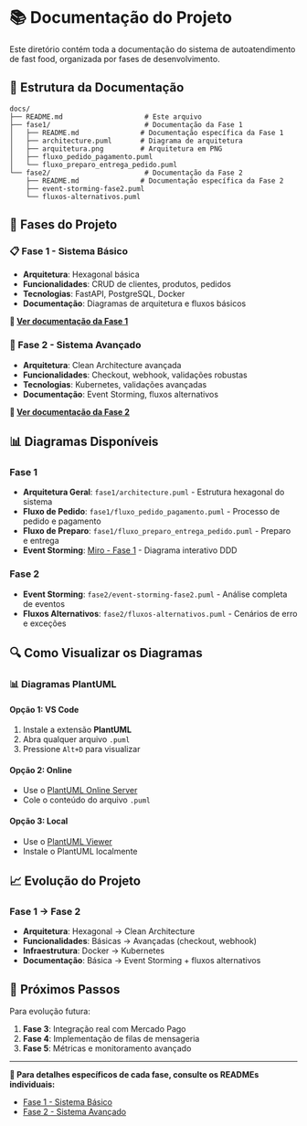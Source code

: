 # 📚 Documentação do Projeto

Este diretório contém toda a documentação do sistema de autoatendimento de fast food, organizada por fases de desenvolvimento.

## 📁 Estrutura da Documentação

```
docs/
├── README.md                    # Este arquivo
├── fase1/                       # Documentação da Fase 1
│   ├── README.md               # Documentação específica da Fase 1
│   ├── architecture.puml       # Diagrama de arquitetura
│   ├── arquitetura.png         # Arquitetura em PNG
│   ├── fluxo_pedido_pagamento.puml
│   └── fluxo_preparo_entrega_pedido.puml
└── fase2/                       # Documentação da Fase 2
    ├── README.md               # Documentação específica da Fase 2
    ├── event-storming-fase2.puml
    └── fluxos-alternativos.puml
```

## 🎯 Fases do Projeto

### 📋 Fase 1 - Sistema Básico
- **Arquitetura**: Hexagonal básica
- **Funcionalidades**: CRUD de clientes, produtos, pedidos
- **Tecnologias**: FastAPI, PostgreSQL, Docker
- **Documentação**: Diagramas de arquitetura e fluxos básicos

**📖 [Ver documentação da Fase 1](fase1/README.md)**

### 🚀 Fase 2 - Sistema Avançado
- **Arquitetura**: Clean Architecture avançada
- **Funcionalidades**: Checkout, webhook, validações robustas
- **Tecnologias**: Kubernetes, validações avançadas
- **Documentação**: Event Storming, fluxos alternativos

**📖 [Ver documentação da Fase 2](fase2/README.md)**

## 📊 Diagramas Disponíveis

### Fase 1
- **Arquitetura Geral**: `fase1/architecture.puml` - Estrutura hexagonal do sistema
- **Fluxo de Pedido**: `fase1/fluxo_pedido_pagamento.puml` - Processo de pedido e pagamento
- **Fluxo de Preparo**: `fase1/fluxo_preparo_entrega_pedido.puml` - Preparo e entrega
- **Event Storming**: [Miro - Fase 1](https://miro.com/app/board/uXjVI2n2GlA=/) - Diagrama interativo DDD

### Fase 2
- **Event Storming**: `fase2/event-storming-fase2.puml` - Análise completa de eventos
- **Fluxos Alternativos**: `fase2/fluxos-alternativos.puml` - Cenários de erro e exceções

## 🔍 Como Visualizar os Diagramas

### 📊 Diagramas PlantUML

#### Opção 1: VS Code
1. Instale a extensão **PlantUML**
2. Abra qualquer arquivo `.puml`
3. Pressione `Alt+D` para visualizar

#### Opção 2: Online
- Use o [PlantUML Online Server](http://www.plantuml.com/plantuml/uml/)
- Cole o conteúdo do arquivo `.puml`

#### Opção 3: Local
- Use o [PlantUML Viewer](https://plantuml.com/plantuml/uml/)
- Instale o PlantUML localmente

## 📈 Evolução do Projeto

### Fase 1 → Fase 2
- **Arquitetura**: Hexagonal → Clean Architecture
- **Funcionalidades**: Básicas → Avançadas (checkout, webhook)
- **Infraestrutura**: Docker → Kubernetes
- **Documentação**: Básica → Event Storming + fluxos alternativos

## 🎯 Próximos Passos

Para evolução futura:
1. **Fase 3**: Integração real com Mercado Pago
2. **Fase 4**: Implementação de filas de mensageria
3. **Fase 5**: Métricas e monitoramento avançado

---

**📖 Para detalhes específicos de cada fase, consulte os READMEs individuais:**
- [Fase 1 - Sistema Básico](fase1/README.md)
- [Fase 2 - Sistema Avançado](fase2/README.md) 